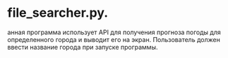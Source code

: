 # file_searcher.py.

анная программа использует API для получения прогноза погоды для определенного города и выводит его на экран. Пользователь должен ввести название города при запуске программы.
